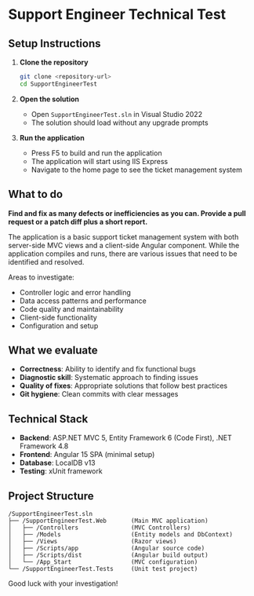 # Support Engineer Technical Test

## Setup Instructions

1. **Clone the repository**
   ```bash
   git clone <repository-url>
   cd SupportEngineerTest
   ```

2. **Open the solution**
   - Open `SupportEngineerTest.sln` in Visual Studio 2022
   - The solution should load without any upgrade prompts

3. **Run the application**
   - Press F5 to build and run the application
   - The application will start using IIS Express
   - Navigate to the home page to see the ticket management system

## What to do

**Find and fix as many defects or inefficiencies as you can. Provide a pull request or a patch diff plus a short report.**

The application is a basic support ticket management system with both server-side MVC views and a client-side Angular component. While the application compiles and runs, there are various issues that need to be identified and resolved.

Areas to investigate:
- Controller logic and error handling
- Data access patterns and performance
- Code quality and maintainability
- Client-side functionality
- Configuration and setup

## What we evaluate

- **Correctness**: Ability to identify and fix functional bugs
- **Diagnostic skill**: Systematic approach to finding issues
- **Quality of fixes**: Appropriate solutions that follow best practices
- **Git hygiene**: Clean commits with clear messages

## Technical Stack

- **Backend**: ASP.NET MVC 5, Entity Framework 6 (Code First), .NET Framework 4.8
- **Frontend**: Angular 15 SPA (minimal setup)
- **Database**: LocalDB v13
- **Testing**: xUnit framework

## Project Structure

```
/SupportEngineerTest.sln
├── /SupportEngineerTest.Web       (Main MVC application)
│   ├── /Controllers               (MVC Controllers)
│   ├── /Models                    (Entity models and DbContext)
│   ├── /Views                     (Razor views)
│   ├── /Scripts/app               (Angular source code)
│   ├── /Scripts/dist              (Angular build output)
│   └── /App_Start                 (MVC configuration)
└── /SupportEngineerTest.Tests     (Unit test project)
```

Good luck with your investigation!
